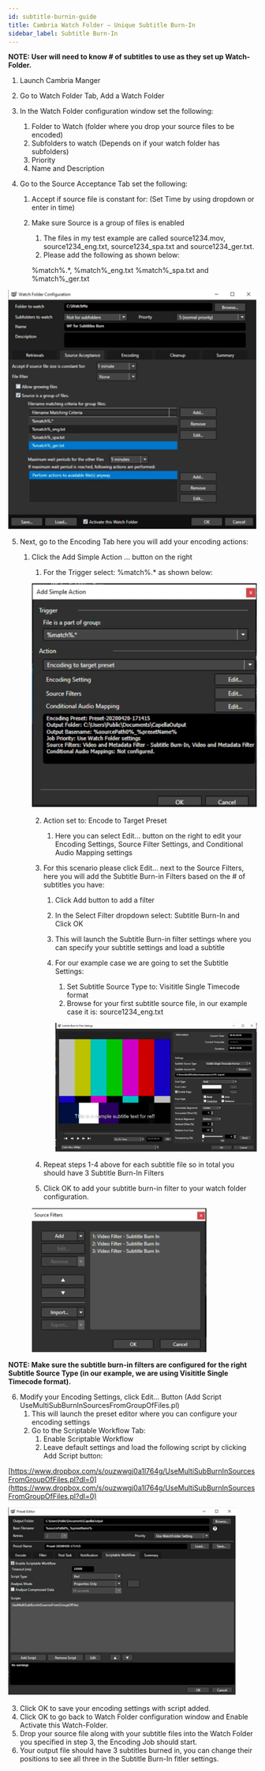```yaml
---
id: subtitle-burnin-guide
title: Cambria Watch Folder – Unique Subtitle Burn-In
sidebar_label: Subtitle Burn-In
---
```



**NOTE: User will need to know \# of subtitles to use as they set up Watch-Folder.**

1. Launch Cambria Manger

2. Go to Watch Folder Tab, Add a Watch Folder

3. In the Watch Folder configuration window set the following:


   1. Folder to Watch (folder where you drop your source files to be encoded)
   2. Subfolders to watch (Depends on if your watch folder has subfolders)
   3. Priority
   4. Name and Description

4. Go to the Source Acceptance Tab set the following:


   1. Accept if source file is constant for: (Set Time by using dropdown or enter in time)
   2. Make sure Source is a group of files is enabled
      1. The files in my test example are called source1234.mov, source1234\_eng.txt, source1234\_spa.txt and source1234\_ger.txt.
      2. Please add the following as shown below:

      %match%.\*, %match%\_eng.txt %match%\_spa.txt and %match%\_ger.txt



![Screenshot](01_screenshot.png)



5. Next, go to the Encoding Tab here you will add your encoding actions:
   1. Click the Add Simple Action … button on the right

      1. For the Trigger select: %match%.\* as shown below:
	  
	  ![Screenshot](02_screenshot.png)

      2. Action set to: Encode to Target Preset
         1. Here you can select Edit… button on the right to edit your Encoding Settings, Source Filter Settings, and Conditional Audio Mapping settings

      3. For this scenario please click Edit… next to the Source Filters, here you will add the Subtitle Burn-in Filters based on the \# of subtitles you have:
         1. Click Add button to add a filter
         2. In the Select Filter dropdown select: Subtitle Burn-In and Click OK
         3. This will launch the Subtitle Burn-in filter settings where you can specify your subtitle settings and load a subtitle
         4. For our example case we are going to set the Subtitle Settings:
            1. Set Subtitle Source Type to: Visititle Single Timecode format
            2. Browse for your first subtitle source file, in our example case it is: source1234\_eng.txt
			
			![Screenshot](03_screenshot.png)

      4. Repeat steps 1-4 above for each subtitle file so in total you should have 3 Subtitle Burn-In Filters
      5. Click OK to add your subtitle burn-in filter to your watch folder configuration.
	  
	  ![Screenshot](04_screenshot.png)

**NOTE: Make sure the subtitle burn-in filters are configured for the right Subtitle Source Type (in our example, we are using Visititle Single Timecode format).**

6. Modify your Encoding Settings, click Edit… Button (Add Script UseMultiSubBurnInSourcesFromGroupOfFiles.pl)
   1. This will launch the preset editor where you can configure your encoding settings
   2. Go to the Scriptable Workflow Tab:
      1. Enable Scriptable Workflow
      2. Leave default settings and load the following script by clicking Add Script button:

[https://www.dropbox.com/s/ouzwwgj0a1l764g/UseMultiSubBurnInSourcesFromGroupOfFiles.pl?dl=0](https://www.dropbox.com/s/ouzwwgj0a1l764g/UseMultiSubBurnInSourcesFromGroupOfFiles.pl?dl=0)


![Screenshot](05_screenshot.png)


3. Click OK to save your encoding settings with script added.
7. Click OK to go back to Watch Folder configuration window and Enable Activate this Watch-Folder.
8. Drop your source file along with your subtitle files into the Watch Folder you specified in step 3, the Encoding Job should start.
9. Your output file should have 3 subtitles burned in, you can change their positions to see all three in the Subtitle Burn-In fitler settings.
